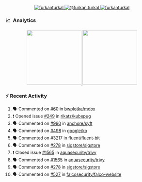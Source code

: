 <p align="center">
  <a href="https://linkedin.com/in/furkanturkal" target="blank">
    <img src="https://img.shields.io/badge/linkedin-%230077B5.svg?&style=for-the-badge&logo=linkedin&logoColor=white" alt="furkanturkal" />
  </a>
  <a href="https://medium.com/@furkan.turkal" target="blank">
    <img src="https://img.shields.io/badge/medium-%2312100E.svg?&style=for-the-badge&logo=medium&logoColor=white" alt="@furkan.turkal" />
  </a>
  <a href="https://twitter.com/furkanturkaI" target="blank">
    <img src="https://img.shields.io/badge/Twitter-1DA1F2?style=for-the-badge&logo=twitter&logoColor=white" alt="furkanturkaI" />
  </a>
</p>

### 📈 &nbsp;Analytics

<p align="center">
  <a href="https://coderstats.net/github/#Dentrax">
    <img height="180em" src="https://github-readme-stats-eight-theta.vercel.app/api?username=Dentrax&show_icons=true&theme=algolia&include_all_commits=true&count_private=true&line_height=26"/>
    <img height="180em" src="https://github-readme-stats-eight-theta.vercel.app/api/top-langs/?username=Dentrax&layout=compact&langs_count=8&theme=algolia&line_height=26"/>
  </a>
</p>

### :zap: Recent Activity

<!--START_SECTION:activity-->
1. 🗣 Commented on [#60](https://github.com/bwplotka/mdox/issues/60) in [bwplotka/mdox](https://github.com/bwplotka/mdox)
2. ❗️ Opened issue [#249](https://github.com/rikatz/kubepug/issues/249) in [rikatz/kubepug](https://github.com/rikatz/kubepug)
3. 🗣 Commented on [#990](https://github.com/anchore/syft/issues/990) in [anchore/syft](https://github.com/anchore/syft)
4. 🗣 Commented on [#498](https://github.com/google/ko/issues/498) in [google/ko](https://github.com/google/ko)
5. 🗣 Commented on [#3217](https://github.com/fluent/fluent-bit/issues/3217) in [fluent/fluent-bit](https://github.com/fluent/fluent-bit)
6. 🗣 Commented on [#278](https://github.com/sigstore/sigstore/issues/278) in [sigstore/sigstore](https://github.com/sigstore/sigstore)
7. ❗️ Closed issue [#1565](https://github.com/aquasecurity/trivy/issues/1565) in [aquasecurity/trivy](https://github.com/aquasecurity/trivy)
8. 🗣 Commented on [#1565](https://github.com/aquasecurity/trivy/issues/1565) in [aquasecurity/trivy](https://github.com/aquasecurity/trivy)
9. 🗣 Commented on [#278](https://github.com/sigstore/sigstore/issues/278) in [sigstore/sigstore](https://github.com/sigstore/sigstore)
10. 🗣 Commented on [#527](https://github.com/falcosecurity/falco-website/issues/527) in [falcosecurity/falco-website](https://github.com/falcosecurity/falco-website)
<!--END_SECTION:activity-->
